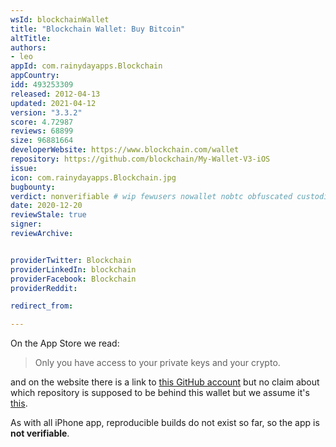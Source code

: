 ```yaml
---
wsId: blockchainWallet
title: "Blockchain Wallet: Buy Bitcoin"
altTitle: 
authors:
- leo
appId: com.rainydayapps.Blockchain
appCountry: 
idd: 493253309
released: 2012-04-13
updated: 2021-04-12
version: "3.3.2"
score: 4.72987
reviews: 68899
size: 96881664
developerWebsite: https://www.blockchain.com/wallet
repository: https://github.com/blockchain/My-Wallet-V3-iOS
issue: 
icon: com.rainydayapps.Blockchain.jpg
bugbounty: 
verdict: nonverifiable # wip fewusers nowallet nobtc obfuscated custodial nosource nonverifiable reproducible bounty defunct
date: 2020-12-20
reviewStale: true
signer: 
reviewArchive:


providerTwitter: Blockchain
providerLinkedIn: blockchain
providerFacebook: Blockchain
providerReddit: 

redirect_from:

---
```


On the App Store we read:

> Only you have access to your private keys and your crypto.

and on the website there is a link to
[this GitHub account](https://github.com/blockchain/) but no claim about which
repository is supposed to be behind this wallet but we assume it's
[this](https://github.com/blockchain/My-Wallet-V3-iOS).

As with all iPhone app, reproducible builds do not exist so far, so the app
is **not verifiable**.
